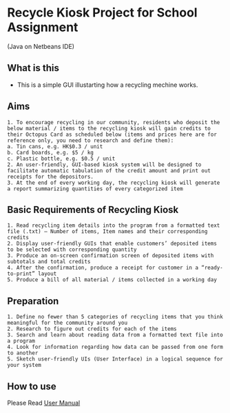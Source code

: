 # Recycle Kiosk Project for School Assignment 
(Java on Netbeans IDE)

## What is this
* This is a simple GUI illustarting how a recycling mechine works.

## Aims
```
1. To encourage recycling in our community, residents who deposit the below material / items to the recycling kiosk will gain credits to their Octopus Card as scheduled below (items and prices here are for reference only, you need to research and define them):
a. Tin cans, e.g. HK$0.3 / unit
b. Card boards, e.g. $5 / kg
c. Plastic bottle, e.g. $0.5 / unit
2. An user-friendly, GUI-based kiosk system will be designed to facilitate automatic tabulation of the credit amount and print out receipts for the depositors.
3. At the end of every working day, the recycling kiosk will generate a report summarizing quantities of every categorized item
```

## Basic Requirements of Recycling Kiosk
```
1. Read recycling item details into the program from a formatted text file (.txt) – Number of items, Item names and their corresponding credits
2. Display user-friendly GUIs that enable customers’ deposited items to be selected with corresponding quantity
3. Produce an on-screen confirmation screen of deposited items with subtotals and total credits
4. After the confirmation, produce a receipt for customer in a “ready-to-print” layout
5. Produce a bill of all material / items collected in a working day
```

## Preparation
```
1. Define no fewer than 5 categories of recycling items that you think meaningful for the community around you
2. Research to figure out credits for each of the items
3. Search and learn about reading data from a formatted text file into a program
4. Look for information regarding how data can be passed from one form to another
5. Sketch user-friendly UIs (User Interface) in a logical sequence for your system
```

## How to use
Please Read [User Manual](https://github.com/vinesmsuic/RecycleKiosk/blob/master/User%E2%80%99s%20Manual.pdf)
